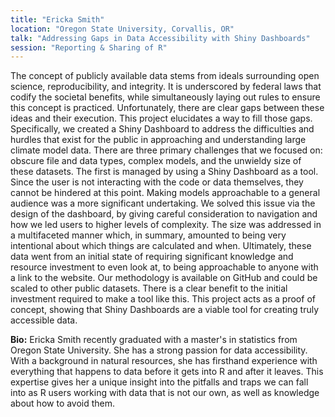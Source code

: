 ```yaml
---
title: "Ericka Smith"
location: "Oregon State University, Corvallis, OR"
talk: "Addressing Gaps in Data Accessibility with Shiny Dashboards"
session: "Reporting & Sharing of R"
---
```


The concept of publicly available data stems from ideals surrounding open science, reproducibility, and integrity. It is underscored by federal laws that codify the societal benefits, while simultaneously laying out rules to ensure this concept is practiced. Unfortunately, there are clear gaps between these ideas and their execution. This project elucidates a way to fill those gaps. Specifically, we created a Shiny Dashboard to address the difficulties and hurdles that exist for the public in approaching and understanding large climate model data. There are three primary challenges that we focused on: obscure file and data types, complex models, and the unwieldy size of these datasets. The first is managed by using a Shiny Dashboard as a tool. Since the user is not interacting with the code or data themselves, they cannot be hindered at this point. Making models approachable to a general audience was a more significant undertaking. We solved this issue via the design of the dashboard, by giving careful consideration to navigation and how we led users to higher levels of complexity. The size was addressed in a multifaceted manner which, in summary, amounted to being very intentional about which things are calculated and when. Ultimately, these data went from an initial state of requiring significant knowledge and resource investment to even look at, to being approachable to anyone with a link to the website. Our methodology is available on GitHub and could be scaled to other public datasets. There is a clear benefit to the initial investment required to make a tool like this. This project acts as a proof of concept, showing that Shiny Dashboards are a viable tool for creating truly accessible data.

__Bio:__ Ericka Smith recently graduated with a master's in statistics from Oregon State University. She has a strong passion for data accessibility. With a background in natural resources, she has firsthand experience with everything that happens to data before it gets into R and after it leaves. This expertise gives her a unique insight into the pitfalls and traps we can fall into as R users working with data that is not our own, as well as knowledge about how to avoid them.

